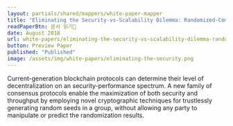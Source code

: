 ```yaml
---
layout: partials/shared/mappers/white-paper-mapper
title: "Eliminating the Security-vs-Scalability Dilemma: Randomized-Committee Consensus Protocols"
readPaperBtn: 문서 읽기
date: August 2018
url: white-papers/eliminating-the-security-vs-scalability-dilemma-randomized-committee-consensus-protocols
button: Preview Paper
published: "Published"
image: /assets/img/white-papers/eliminating-the-security.png
---
```


Current-generation blockchain protocols can determine their level of decentralization on an security-performance spectrum. A new family of consensus protocols enable the maximization of both security and throughput by employing novel cryptographic techniques for trustlessly generating random seeds in a group, without allowing any party to manipulate or predict the randomization results.

